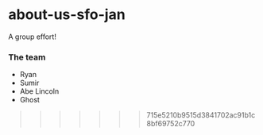 # about-us-sfo-jan

A group effort!

### The team

* Ryan
* Sumir
* Abe Lincoln
* Ghost
>>>>>>> 715e5210b9515d3841702ac91b1c8bf69752c770

